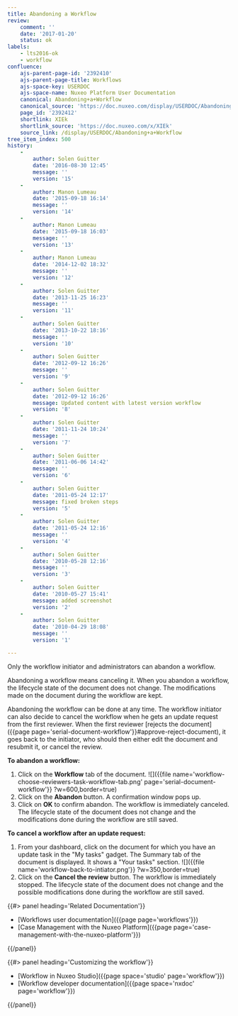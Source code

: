 ```yaml
---
title: Abandoning a Workflow
review:
    comment: ''
    date: '2017-01-20'
    status: ok
labels:
    - lts2016-ok
    - workflow
confluence:
    ajs-parent-page-id: '2392410'
    ajs-parent-page-title: Workflows
    ajs-space-key: USERDOC
    ajs-space-name: Nuxeo Platform User Documentation
    canonical: Abandoning+a+Workflow
    canonical_source: 'https://doc.nuxeo.com/display/USERDOC/Abandoning+a+Workflow'
    page_id: '2392412'
    shortlink: XIEk
    shortlink_source: 'https://doc.nuxeo.com/x/XIEk'
    source_link: /display/USERDOC/Abandoning+a+Workflow
tree_item_index: 500
history:
    -
        author: Solen Guitter
        date: '2016-08-30 12:45'
        message: ''
        version: '15'
    -
        author: Manon Lumeau
        date: '2015-09-18 16:14'
        message: ''
        version: '14'
    -
        author: Manon Lumeau
        date: '2015-09-18 16:03'
        message: ''
        version: '13'
    -
        author: Manon Lumeau
        date: '2014-12-02 18:32'
        message: ''
        version: '12'
    -
        author: Solen Guitter
        date: '2013-11-25 16:23'
        message: ''
        version: '11'
    -
        author: Solen Guitter
        date: '2013-10-22 18:16'
        message: ''
        version: '10'
    -
        author: Solen Guitter
        date: '2012-09-12 16:26'
        message: ''
        version: '9'
    -
        author: Solen Guitter
        date: '2012-09-12 16:26'
        message: Updated content with latest version workflow
        version: '8'
    -
        author: Solen Guitter
        date: '2011-11-24 10:24'
        message: ''
        version: '7'
    -
        author: Solen Guitter
        date: '2011-06-06 14:42'
        message: ''
        version: '6'
    -
        author: Solen Guitter
        date: '2011-05-24 12:17'
        message: fixed broken steps
        version: '5'
    -
        author: Solen Guitter
        date: '2011-05-24 12:16'
        message: ''
        version: '4'
    -
        author: Solen Guitter
        date: '2010-05-28 12:16'
        message: ''
        version: '3'
    -
        author: Solen Guitter
        date: '2010-05-27 15:41'
        message: added screenshot
        version: '2'
    -
        author: Solen Guitter
        date: '2010-04-29 18:08'
        message: ''
        version: '1'

---
```

Only the workflow initiator and administrators can abandon a workflow.

Abandoning a workflow means canceling it. When you abandon a workflow, the lifecycle state of the document does not change. The modifications made on the document during the workflow are kept.

Abandoning the workflow can be done at any time. The workflow initiator can also decide to cancel the workflow when he gets an update request from the first reviewer. When the first reviewer [rejects the document]({{page page='serial-document-workflow'}}#approve-reject-document), it goes back to the initiator, who should then either edit the document and resubmit it, or cancel the review.

**To abandon a workflow:**

1.  Click on the **Workflow** tab of the document.
    ![]({{file name='workflow-choose-reviewers-task-workflow-tab.png' page='serial-document-workflow'}} ?w=600,border=true)
2.  Click on the **Abandon** button.
    A confirmation window pops up.
3.  Click on **OK** to confirm abandon.
    The workflow is immediately canceled. The lifecycle state of the document does not change and the modifications done during the workflow are still saved.

**To cancel a workflow after an update request:**

1.  From your dashboard, click on the document for which you have an update task in the "My tasks" gadget.
    The Summary tab of the document is displayed. It shows a "Your tasks" section.
    ![]({{file name='workflow-back-to-intiator.png'}} ?w=350,border=true)
2.  Click on the **Cancel the review** button.
    The workflow is immediately stopped. The lifecycle state of the document does not change and the possible modifications done during the workflow are still saved.


<div class="row" data-equalizer data-equalize-on="medium">
<div class="column medium-6">
{{#> panel heading='Related Documentation'}}

- [Workflows user documentation]({{page page='workflows'}})
- [Case Management with the Nuxeo Platform]({{page page='case-management-with-the-nuxeo-platform'}})

{{/panel}}</div><div class="column medium-6">{{#> panel heading='Customizing the workflow'}}

- [Workflow in Nuxeo Studio]({{page space='studio' page='workflow'}})
- [Workflow developer documentation]({{page space='nxdoc' page='workflow'}})

{{/panel}}</div></div>
